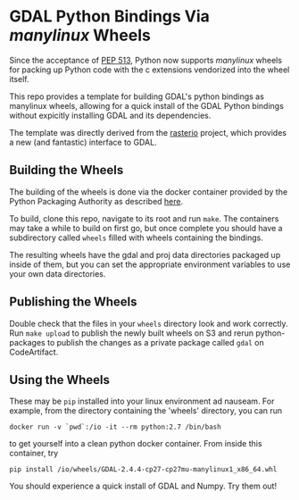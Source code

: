 # GDAL Python Bindings Via *manylinux* Wheels

Since the acceptance of [PEP 513](https://www.python.org/dev/peps/pep-0513/), Python now supports *manylinux* wheels for packing up Python code with the c extensions vendorized into the wheel itself.  

This repo provides a template for building GDAL's python bindings as manylinux wheels, allowing for a quick install of the GDAL Python bindings without expicitly installing GDAL and its dependencies. 

The template was directly derived from the [rasterio](https://github.com/mapbox/rasterio) project, which provides a new (and fantastic) interface to GDAL.  

## Building the Wheels

The building of the wheels is done via the docker container provided by the Python Packaging Authority as described [here](https://github.com/pypa/manylinux).

To build, clone this repo, navigate to its root and run `make`.  The containers may take a while to build on first go, but once complete you should have a subdirectory called `wheels` filled with wheels containing the bindings.

The resulting wheels have the gdal and proj data directories packaged up inside of them, but you can set the appropriate environment variables to use your own data directories.

## Publishing the Wheels

Double check that the files in your `wheels` directory look and work correctly. Run `make upload` to publish the newly built wheels on S3 and rerun python-packages to publish the changes as a private package called `gdal` on CodeArtifact.

## Using the Wheels

These may be `pip` installed into your linux environment ad nauseam.  For example, from the directory containing the 'wheels' directory, you can run
```
docker run -v `pwd`:/io -it --rm python:2.7 /bin/bash
```
to get yourself into a clean python docker container.  From inside this container, try
```
pip install /io/wheels/GDAL-2.4.4-cp27-cp27mu-manylinux1_x86_64.whl
```
You should experience a quick install of GDAL and Numpy.  Try them out!
